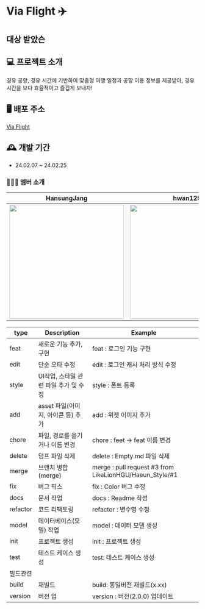 # Via Flight ✈️
## 대상 받았슨

## 💻 프로젝트 소개
경유 공항, 경유 시간에 기반하여 맞춤형 여행 일정과 공항 이용 정보를 제공받아, 경유 시간을 보다 효율적이고 즐겁게 보내자!

## 🖥️ 배포 주소
<a href="https://viaflight.netlify.app/" target='_blank'>Via Flight</a>

## 🕰️ 개발 기간
* 24.02.07 ~ 24.02.25

### 🧑‍🤝‍🧑 멤버 소개

|  HansungJang   |     hwan129     |
|   :--------:   |    :--------:    |
|   <a href="https://github.com/HansungJang"><img src="https://github.com/LikeLionHGU/12th-frontend/blob/main/img/%EC%9E%A5%ED%95%9C%EC%84%B1.jpg?raw=true" width="300" height="300"></a>  |  <a href="https://github.com/hwan129"><img src="https://github.com/LikeLionHGU/L-wenfoto/blob/master/src/img/%EC%8B%AC%EC%84%B1%ED%99%98.jpg?raw=true" width="300" height="300"></a>    |


| type | Description | Example |
| --- | --- | --- |
| feat | 새로운 기능 추가, 구현 | feat : 로그인 기능 구현 |
| edit | 단순 오타 수정 | edit : 로그인 캐시 처리 방식 수정 |
| style | UI작업, 스타일 관련 파일 추가 및 수정 | style : 폰트 등록 |
| add | asset 파일(이미지, 아이콘 등) 추가 | add : 위젯 이미지 추가 |
| chore | 파일, 경로를 옮기거나 이름 변경 | chore : feet -> feat 이름 변경 |
| delete | 덤프 파일 삭제 | delete : Empty.md 파일 삭제 |
| merge | 브랜치 병합(merge) | merge : pull request #3 from LikeLionHGU/Haeun_Style/#1 |
| fix | 버그 픽스 | fix : Color 버그 수정 |
| docs | 문서 작업 | docs : Readme 작성 |
| refactor | 코드 리팩토링 | refactor : 변수명 수정 |
| model | 데이터베이스(모델) 작업 | model : 데이터 모델 생성 |
| init | 프로젝트 생성 | init : 프로젝트 생성 |
| test | 테스트 케이스 생성 | test: 테스트 케이스 생성 |
| 빌드관련 |  |  |  
| build | 재빌드 | build: 동일버전 재빌드(x.xx) |
| version | 버전 업 | version : 버전(2.0.0) 업데이트 |
